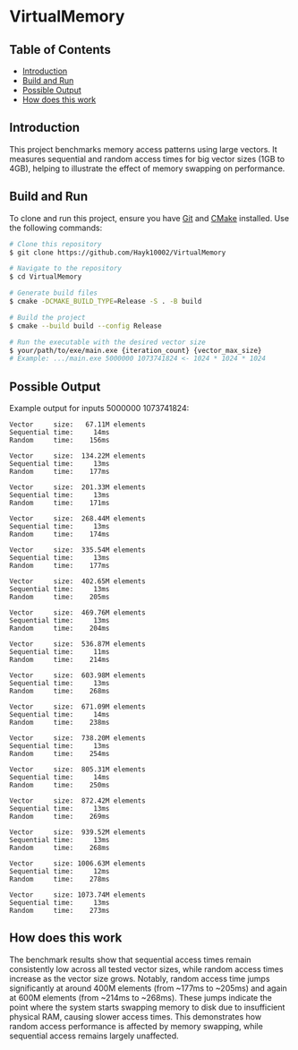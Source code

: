 # VirtualMemory

## Table of Contents
- [Introduction](#introduction)
- [Build and Run](#build-and-run)
- [Possible Output](#possible-output)
- [How does this work](#how-does-this-work)

## Introduction
This project benchmarks memory access patterns using large vectors. It measures sequential and random access times for big vector sizes (1GB to 4GB), helping to illustrate the effect of memory swapping on performance.

## Build and Run
To clone and run this project, ensure you have [Git](https://git-scm.com) and [CMake](https://cmake.org/) installed. Use the following commands:

```bash
# Clone this repository
$ git clone https://github.com/Hayk10002/VirtualMemory

# Navigate to the repository
$ cd VirtualMemory

# Generate build files
$ cmake -DCMAKE_BUILD_TYPE=Release -S . -B build

# Build the project
$ cmake --build build --config Release

# Run the executable with the desired vector size
$ your/path/to/exe/main.exe {iteration_count} {vector_max_size}
# Example: .../main.exe 5000000 1073741824 <- 1024 * 1024 * 1024
```

## Possible Output
Example output for inputs 5000000 1073741824:

```
Vector     size:   67.11M elements
Sequential time:     14ms
Random     time:    156ms

Vector     size:  134.22M elements
Sequential time:     13ms
Random     time:    177ms

Vector     size:  201.33M elements
Sequential time:     13ms
Random     time:    171ms

Vector     size:  268.44M elements
Sequential time:     13ms
Random     time:    174ms

Vector     size:  335.54M elements
Sequential time:     13ms
Random     time:    177ms

Vector     size:  402.65M elements
Sequential time:     13ms
Random     time:    205ms

Vector     size:  469.76M elements
Sequential time:     13ms
Random     time:    204ms

Vector     size:  536.87M elements
Sequential time:     11ms
Random     time:    214ms

Vector     size:  603.98M elements
Sequential time:     13ms
Random     time:    268ms

Vector     size:  671.09M elements
Sequential time:     14ms
Random     time:    238ms

Vector     size:  738.20M elements
Sequential time:     13ms
Random     time:    254ms

Vector     size:  805.31M elements
Sequential time:     14ms
Random     time:    250ms

Vector     size:  872.42M elements
Sequential time:     13ms
Random     time:    269ms

Vector     size:  939.52M elements
Sequential time:     13ms
Random     time:    268ms

Vector     size: 1006.63M elements
Sequential time:     12ms
Random     time:    278ms

Vector     size: 1073.74M elements
Sequential time:     13ms
Random     time:    273ms
```

## How does this work
The benchmark results show that sequential access times remain consistently low across all tested vector sizes, while random access times increase as the vector size grows. Notably, random access time jumps significantly at around 400M elements (from ~177ms to ~205ms) and again at 600M elements (from ~214ms to ~268ms). These jumps indicate the point where the system starts swapping memory to disk due to insufficient physical RAM, causing slower access times. This demonstrates how random access performance is affected by memory swapping, while sequential access remains largely unaffected.